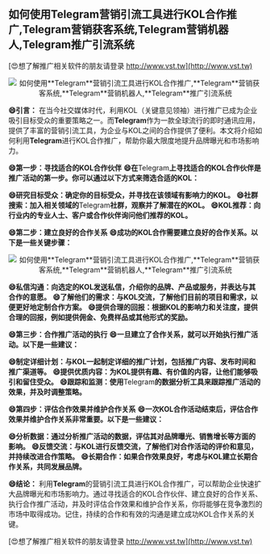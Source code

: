 ## **如何使用**Telegram**营销引流工具进行KOL合作推广,**Telegram**营销获客系统,**Telegram**营销机器人,**Telegram**推广引流系统**

[😍想了解推广相关软件的朋友请登录 http://www.vst.tw](http://www.vst.tw)

 <center><img src="https://vst.tw/MP4/tuiguang/png/0.png" alt="如何使用**Telegram**营销引流工具进行KOL合作推广,**Telegram**营销获客系统,**Telegram**营销机器人,**Telegram**推广引流系统"></center>

**😄引言：**
在当今社交媒体时代，利用KOL（关键意见领袖）进行推广已成为企业吸引目标受众的重要策略之一。而**Telegram**作为一款全球流行的即时通讯应用，提供了丰富的营销引流工具，为企业与KOL之间的合作提供了便利。本文将介绍如何利用**Telegram**进行KOL合作推广，帮助你最大限度地提升品牌曝光和市场影响力。

**😄第一步：寻找适合的KOL合作伙伴**
**😄在**Telegram**上寻找适合的KOL合作伙伴是推广活动的第一步。你可以通过以下方式来筛选合适的KOL：**

**😄研究目标受众：确定你的目标受众，并寻找在该领域有影响力的KOL。**
**😄社群搜索：加入相关领域的**Telegram**社群，观察并了解潜在的KOL。**
**😄KOL推荐：向行业内的专业人士、客户或合作伙伴询问他们推荐的KOL。**

**😄第二步：建立良好的合作关系**
**😄成功的KOL合作需要建立良好的合作关系。以下是一些关键步骤：**

 <center><img src="https://vst.tw/MP4/tuiguang/png/7.png" alt="如何使用**Telegram**营销引流工具进行KOL合作推广,**Telegram**营销获客系统,**Telegram**营销机器人,**Telegram**推广引流系统"></center>

**😄私信沟通：向选定的KOL发送私信，介绍你的品牌、产品或服务，并表达与其合作的意愿。**
**😄了解他们的需求：与KOL交流，了解他们目前的项目和需求，以便更好地定制合作方案。**
**😄提供合理的回报：根据KOL的影响力和关注度，提供合理的回报，例如提供佣金、免费样品或其他形式的奖励。**

**😄第三步：合作推广活动的执行**
**😄一旦建立了合作关系，就可以开始执行推广活动。以下是一些建议：**

**😄制定详细计划：与KOL一起制定详细的推广计划，包括推广内容、发布时间和推广渠道等。**
**😄提供优质内容：为KOL提供有趣、有价值的内容，让他们能够吸引和留住受众。**
**😄跟踪和监测：使用**Telegram**的数据分析工具来跟踪推广活动的效果，并及时调整策略。**

**😄第四步：评估合作效果并维护合作关系**
**😄一次KOL合作活动结束后，评估合作效果并维护合作关系非常重要。以下是一些建议：**

**😄分析数据：通过分析推广活动的数据，评估其对品牌曝光、销售增长等方面的影响。**
**😄反馈交流：与KOL进行反馈交流，了解他们对合作活动的评价和意见，并持续改进合作策略。**
**😄长期合作：如果合作效果良好，考虑与KOL建立长期合作关系，共同发展品牌。**

**😄结论：**
利用**Telegram**的营销引流工具进行KOL合作推广，可以帮助企业快速扩大品牌曝光和市场影响力。通过寻找适合的KOL合作伙伴、建立良好的合作关系、执行合作推广活动，并及时评估合作效果和维护合作关系，你将能够在竞争激烈的市场中取得成功。记住，持续的合作和有效的沟通是建立成功KOL合作关系的关键。

[😍想了解推广相关软件的朋友请登录 http://www.vst.tw](http://www.vst.tw)



